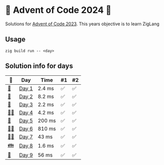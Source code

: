 # 🎄 Advent of Code 2024 🎄
Solutions for [Advent of Code 2023](https://adventofcode.com/2024). This years objective is to learn ZigLang
## Usage
```zig build run -- <day>```
## Solution info for days
| 🎄 | Day | Time | #1 | #2 |
| --- | --- | --- | --- | --- |
| [👼](https://adventofcode.com/2024/day/1) | [Day 1](./src/aoc1/aoc1.zig) | 2.4 ms | ✅ | ✅ |
| [🎅](https://adventofcode.com/2024/day/2) | [Day 2](./src/aoc2/aoc2.zig) | 8.2 ms | ✅ | ✅ |
| [🤶](https://adventofcode.com/2024/day/3) | [Day 3](./src/aoc3/aoc3.zig) | 2.2 ms | ✅ | ✅ |
| [🧑‍🎄](https://adventofcode.com/2024/day/4) | [Day 4](./src/aoc4/aoc4.zig) | 4.2 ms | ✅ | ✅ |
| [🧝](https://adventofcode.com/2024/day/5) | [Day 5](./src/aoc5/aoc5.zig) | 200 ms | ✅ | ✅ |
| [🧝‍♂️](https://adventofcode.com/2024/day/6) | [Day 6](./src/aoc6/aoc6.zig) | 810 ms | ✅ | ✅ |
| [🧝‍♀️](https://adventofcode.com/2024/day/7) | [Day 7](./src/aoc7/aoc7.zig) | 43 ms | ✅ | ✅ |
| [👪](https://adventofcode.com/2024/day/8) | [Day 8](./src/aoc8/aoc8.zig) | 1.6 ms | ✅ | ✅ |
| [🦌](https://adventofcode.com/2024/day/9) | [Day 9](./src/aoc9/aoc9.zig) | 56 ms | ✅ | ✅ |